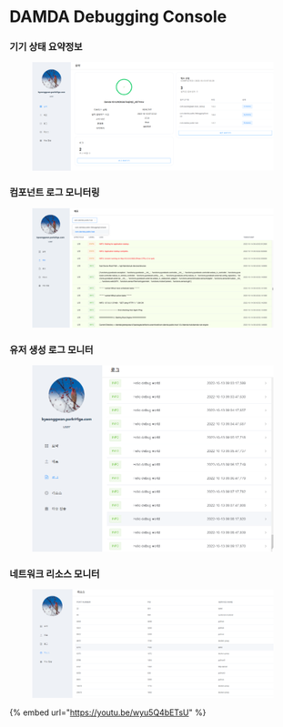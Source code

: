 # DAMDA Debugging Console

### 기기 상태 요약정보

<figure><img src="../../.gitbook/assets/image (4) (2).png" alt=""><figcaption></figcaption></figure>

### 컴포넌트 로그 모니터링

<figure><img src="../../.gitbook/assets/image (4).png" alt=""><figcaption></figcaption></figure>

### 유저 생성 로그 모니터

<figure><img src="../../.gitbook/assets/image (7) (2) (1).png" alt=""><figcaption></figcaption></figure>

### 네트워크 리소스 모니터

<figure><img src="../../.gitbook/assets/image (6) (2).png" alt=""><figcaption></figcaption></figure>

{% embed url="https://youtu.be/wyu5Q4bETsU" %}
